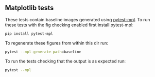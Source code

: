 ## Matplotlib tests

These tests contain baseline images generated using [pytest-mpl](https://github.com/matplotlib/pytest-mpl).
To run these tests with the fig checking enabled first install pytest-mpl:

```bash
pip install pytest-mpl
```

To regenerate these figures from within this dir run:

```bash
pytest --mpl-generate-path=baseline
```

To run the tests checking that the output is as expected run:

```bash
pytest --mpl
```
